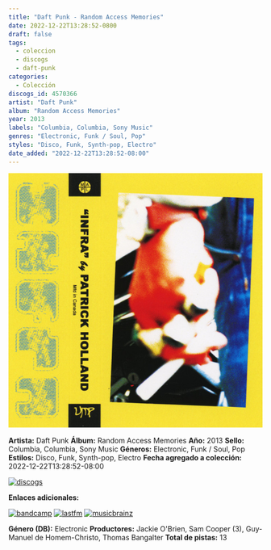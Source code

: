 ```yaml
---
title: "Daft Punk - Random Access Memories"
date: 2022-12-22T13:28:52-0800
draft: false
tags:
  - coleccion
  - discogs
  - daft-punk
categories:
  - Colección
discogs_id: 4570366
artist: "Daft Punk"
album: "Random Access Memories"
year: 2013
labels: "Columbia, Columbia, Sony Music"
genres: "Electronic, Funk / Soul, Pop"
styles: "Disco, Funk, Synth-pop, Electro"
date_added: "2022-12-22T13:28:52-08:00"
---
```


![cover](image.jpeg (Daft Punk - Random Access Memories))

**Artista:** Daft Punk
**Álbum:** Random Access Memories
**Año:** 2013
**Sello:** Columbia, Columbia, Sony Music
**Géneros:** Electronic, Funk / Soul, Pop
**Estilos:** Disco, Funk, Synth-pop, Electro
**Fecha agregado a colección:** 2022-12-22T13:28:52-08:00

[![discogs](../../links/svg/discogs.png (discogs))](https://api.discogs.com/releases/4570366)


**Enlaces adicionales:**

[![bandcamp](../../links/svg/bandcamp.png (bandcamp))](https://franzkirmann.bandcamp.com/album/random-access-memories)
[![lastfm](../../links/svg/lastfm.png (lastfm))](https://www.last.fm/music/Daft+Punk/Random+Access+Memories)
[![musicbrainz](../../links/svg/musicbrainz.png (musicbrainz))](https://musicbrainz.org/release/86b962b4-6cfb-48fc-a313-a58424fcb317)

**Género (DB):** Electronic
**Productores:** Jackie O'Brien, Sam Cooper (3), Guy-Manuel de Homem-Christo, Thomas Bangalter
**Total de pistas:** 13
